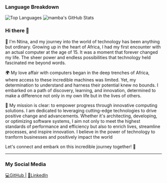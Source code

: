 ### Language Breakdown
![Top Languages](https://github-readme-stats.vercel.app/api/top-langs/?username=Intina47&layout=compact&hide=html)
![mamba's GitHub Stats](https://github-readme-stats.vercel.app/api?username=Intina47&show_icons=true&theme=radical&exclude_repo=contributed&hide=contribs)
### Hi there 👋
🚀 I'm Ntina, and my journey into the world of technology has been anything but ordinary. Growing up in the heart of Africa, I had my first encounter with an actual computer at the age of 15. It was a moment that forever changed my life. The sheer power and endless possibilities that technology held fascinated me beyond words.

🌍 My love affair with computers began in the deep trenches of Africa, where access to these incredible machines was limited. Yet, my determination to understand and harness their potential knew no bounds. I embarked on a path of discovery, learning, and innovation, determined to make a difference not only in my own life but in the lives of others.

🎯 My mission is clear: to empower progress through innovative computing solutions. I am dedicated to leveraging cutting-edge technologies to drive positive change and advancements. Whether it's architecting, developing, or optimizing software systems, I aim not only to meet the highest standards of performance and efficiency but also to enrich lives, streamline processes, and inspire innovation. I believe in the power of technology to tranform businesses and positively impact the world

Let's connect and embark on this incredible journey together! 🌟
***
### My Social Media

[💻GitHub |](https://github.com/Intina47)
[🤝LinkedIn](https://www.linkedin.com/in/isaiah-ntina-0669a8224/)